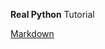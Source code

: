 **Real Python** Tutorial

[Markdown][1] 


[1]: https://realpython.com/blog/python/flask-by-example-part-1-project-setup/